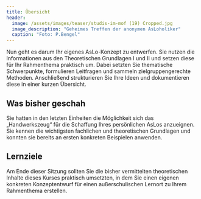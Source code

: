 ```yaml
---
title: Übersicht
header:
  image: /assets/images/teaser/studis-im-mof (19) Cropped.jpg
  image_description: "Geheimes Treffen der anonymen AsLoholiker"
  caption: "Foto: P.Bengel"
---
```


Nun geht es darum Ihr eigenes AsLo-Konzept zu entwerfen. 
Sie nutzen die Informationen aus den Theoretischen Grundlagen I und II und setzen diese für Ihr Rahmenthema praktisch um. 
Dabei setzten Sie thematische Schwerpunkte, formulieren Leitfragen und sammeln zielgruppengerechte Methoden. 
Anschließend strukturieren Sie Ihre Ideen und dokumentieren diese in einer kurzen Übersicht.
<!--more-->

## Was bisher geschah
Sie hatten in den letzten Einheiten die Möglichkeit sich das „Handwerkszeug“ für die Schaffung Ihres persönlichen AsLos anzueignen. 
Sie kennen die wichtigsten fachlichen und theoretischen Grundlagen und konnten sie bereits an ersten konkreten Beispielen anwenden.

## Lernziele

Am Ende dieser Sitzung sollten Sie
die bisher vermittelten theoretischen Inhalte dieses Kurses praktisch umsetzten, in dem Sie einen eigenen konkreten Konzeptentwurf für einen außerschulischen Lernort zu Ihrem Rahmenthema erstellen.






